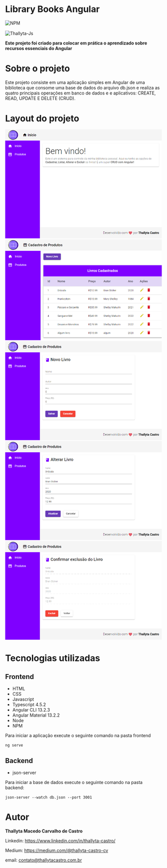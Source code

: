 # Library Books Angular
![NPM](https://img.shields.io/npm/l/react)

<img align="center" alt="Thallyta-Js" height="200" width="300" src="https://cdn.jsdelivr.net/gh/devicons/devicon/icons/angularjs/angularjs-original-wordmark.svg" />

<b> Este projeto foi criado para colocar em prática o aprendizado sobre recursos essenciais do Angular </b>

# Sobre o projeto
Este projeto consiste em uma aplicação simples em Angular de uma biblioteca que consome uma base de dados do arquivo db.json e realiza as quatro principais operações em banco de dados e 
e aplicativos: CREATE, READ, UPDATE E DELETE (CRUD). 

# Layout do projeto

![Home](1.png)
![Lista de livros](2.png)
![Cadastro](3.png)
![Alterar](4.png)
![Deletar](5.png)

# Tecnologias utilizadas
## Frontend

* HTML
* CSS 
* Javascript
* Typescript 4.5.2
* Angular CLI 13.2.3
* Angular Material 13.2.2
* Node
* NPM

Para iniciar a aplicação execute o seguinte comando na pasta frontend

```shell script
ng serve
```

## Backend

* json-server

Para iniciar a base de dados execute o seguinte comando na pasta backend: 

```shell script
json-server --watch db.json --port 3001
```


# Autor
<b>Thallyta Macedo Carvalho de Castro</b>

Linkedin: https://www.linkedin.com/in/thallyta-castro/

Medium: https://medium.com/@thallyta-castro-cv

email: contato@thallytacastro.com.br
